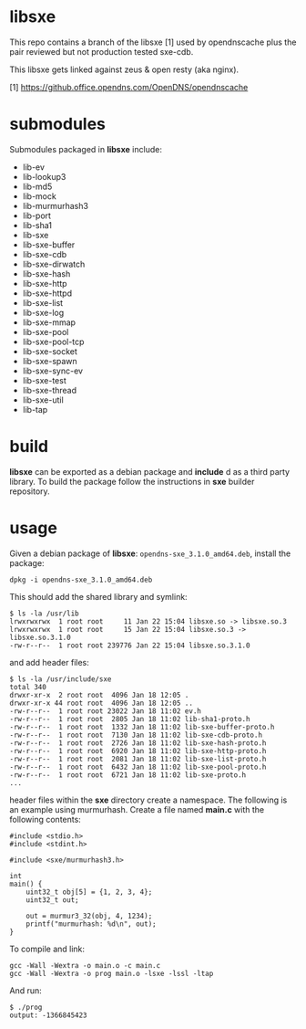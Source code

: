 libsxe
======

This repo contains a branch of the libsxe [1] used by opendnscache plus
the pair reviewed but not production tested sxe-cdb.

This libsxe gets linked against zeus & open resty (aka nginx).

[1] https://github.office.opendns.com/OpenDNS/opendnscache

submodules
==========

Submodules packaged in __libsxe__ include:

 * lib-ev
 * lib-lookup3
 * lib-md5
 * lib-mock
 * lib-murmurhash3
 * lib-port
 * lib-sha1
 * lib-sxe
 * lib-sxe-buffer
 * lib-sxe-cdb
 * lib-sxe-dirwatch
 * lib-sxe-hash
 * lib-sxe-http
 * lib-sxe-httpd
 * lib-sxe-list
 * lib-sxe-log
 * lib-sxe-mmap
 * lib-sxe-pool
 * lib-sxe-pool-tcp
 * lib-sxe-socket
 * lib-sxe-spawn
 * lib-sxe-sync-ev
 * lib-sxe-test
 * lib-sxe-thread
 * lib-sxe-util
 * lib-tap

build
=====

__libsxe__ can be exported as a debian package and __include__ d as a
third party library. To build the package follow the instructions in
__sxe__ builder repository.

usage
=====

Given a debian package of __libsxe__: `opendns-sxe_3.1.0_amd64.deb`,
install the package:

```
dpkg -i opendns-sxe_3.1.0_amd64.deb
```

This should add the shared library and symlink:

```
$ ls -la /usr/lib
lrwxrwxrwx  1 root root     11 Jan 22 15:04 libsxe.so -> libsxe.so.3
lrwxrwxrwx  1 root root     15 Jan 22 15:04 libsxe.so.3 -> libsxe.so.3.1.0
-rw-r--r--  1 root root 239776 Jan 22 15:04 libsxe.so.3.1.0
```

and add header files:

```
$ ls -la /usr/include/sxe
total 340
drwxr-xr-x  2 root root  4096 Jan 18 12:05 .
drwxr-xr-x 44 root root  4096 Jan 18 12:05 ..
-rw-r--r--  1 root root 23022 Jan 18 11:02 ev.h
-rw-r--r--  1 root root  2805 Jan 18 11:02 lib-sha1-proto.h
-rw-r--r--  1 root root  1332 Jan 18 11:02 lib-sxe-buffer-proto.h
-rw-r--r--  1 root root  7130 Jan 18 11:02 lib-sxe-cdb-proto.h
-rw-r--r--  1 root root  2726 Jan 18 11:02 lib-sxe-hash-proto.h
-rw-r--r--  1 root root  6920 Jan 18 11:02 lib-sxe-http-proto.h
-rw-r--r--  1 root root  2081 Jan 18 11:02 lib-sxe-list-proto.h
-rw-r--r--  1 root root  6432 Jan 18 11:02 lib-sxe-pool-proto.h
-rw-r--r--  1 root root  6721 Jan 18 11:02 lib-sxe-proto.h
...
```


header files within the __sxe__ directory create a namespace. The
following is an example using murmurhash. Create a file named
__main.c__ with the following contents:

```
#include <stdio.h>
#include <stdint.h>

#include <sxe/murmurhash3.h>

int
main() {
	uint32_t obj[5] = {1, 2, 3, 4};
	uint32_t out;

	out = murmur3_32(obj, 4, 1234);
	printf("murmurhash: %d\n", out);
}
```

To compile and link:

```
gcc -Wall -Wextra -o main.o -c main.c
gcc -Wall -Wextra -o prog main.o -lsxe -lssl -ltap
```

And run:

```
$ ./prog
output: -1366845423
```
